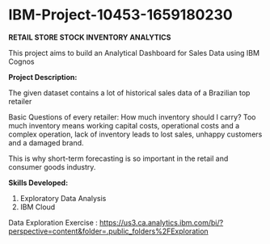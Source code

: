 # IBM-Project-10453-1659180230

**RETAIL STORE STOCK INVENTORY ANALYTICS**

This project aims to build an Analytical Dashboard for Sales Data using IBM Cognos 

**Project Description:**

The given dataset contains a lot of historical sales data of a Brazilian top retailer 

Basic Questions of every retailer: How much inventory should I carry?  Too much inventory means working capital costs, operational costs and a complex operation, lack of inventory leads to lost sales, unhappy customers and a damaged brand. 

This is why short-term forecasting is so important in the retail and consumer goods industry. 

**Skills Developed:**
1. Exploratory Data Analysis 
2. IBM Cloud 

Data Exploration Exercise : https://us3.ca.analytics.ibm.com/bi/?perspective=content&folder=.public_folders%2FExploration
